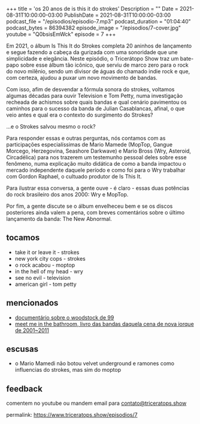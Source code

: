 
+++
title = 'os 20 anos de is this it do strokes'
Description = ""
Date = 2021-08-31T10:00:00-03:00
PublishDate = 2021-08-31T10:00:00-03:00
podcast_file = "/episodios/episodio-7.mp3"
podcast_duration = "01:04:40"
podcast_bytes = 86394382
episode_image = "/episodios/7-cover.jpg"
youtube = "Q0bsisEmWck"
episode = 7
+++

Em 2021, o álbum Is This It do Strokes completa 20 aninhos de lançamento e segue fazendo a cabeça da gurizada com uma sonoridade que une simplicidade e elegância. Neste episódio, o Tricerátopo Show traz um bate-papo sobre esse álbum tão icônico, que serviu de marco zero para o rock do novo milênio, sendo um divisor de águas do chamado indie rock e que, com certeza, ajudou a puxar um novo movimento de bandas.

Com isso, afim de desvendar a fórmula sonora do strokes, voltamos algumas décadas para ouvir Television e Tom Petty, numa investigação recheada de achismos sobre quais bandas e qual cenário pavimentou os caminhos para o sucesso da banda de Julian Casablancas, afinal, o que veio antes e qual era o contexto do surgimento do Strokes? 

...e o Strokes salvou mesmo o rock?


  Para responder essas e outras perguntas, nós contamos com as participações especialíssimas de Mario Mamede (MopTop, Gangue Morcego, Herzegovina, Seashore Darkwave) e Mario Bross (Wry, Asteroid, Circadélica) para nos trazerem um testemunho pessoal deles sobre esse fenômeno, numa explicação muito didática de como a banda impactou o mercado independente daquele período e como foi para o Wry trabalhar com Gordon Raphael, o cultuado produtor de Is This It. 

Para ilustrar essa conversa, a gente ouve - é claro - essas duas potências do rock brasileiro dos anos 2000: Wry e MopTop.

Por fim, a gente discute se o álbum envelheceu bem e se os discos posteriores ainda valem a pena, com breves comentários sobre o último lançamento da banda: The New Abnormal.


## tocamos
* take it or leave it - strokes
* new york city cops - strokes
* o rock acabou - moptop
* in the hell of my head - wry
* see no evil - television
* american girl - tom petty

## mencionados
* [documentário sobre o woodstock de 99](https://www.youtube.com/watch?v=h62RmIsx6MA)
* [meet me in the bathroom, livro das bandas daquela cena de nova iorque de 2001~2011](https://en.wikipedia.org/wiki/Meet_Me_in_the_Bathroom)

## escusas
* o Mario Mamedi não botou velvet underground e ramones como influencias do strokes, mas sim do moptop


## feedback
comentem no youtube ou mandem email para contato@triceratops.show



permalink: https://www.triceratops.show/episodios/7

